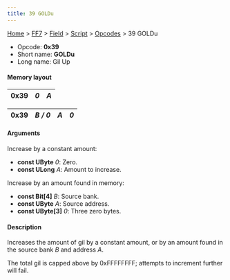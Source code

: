 ```yaml
---
title: 39 GOLDu
---
```


[Home](/Main%20Page.md) > [FF7](/FF7.md) > [Field](/FF7/Field.md) > [Script](/FF7/Field/Script.md) > [Opcodes](/FF7/Field/Script/Opcodes.md) > 39 GOLDu

-   Opcode: **0x39**
-   Short name: **GOLDu**
-   Long name: Gil Up

#### Memory layout

| 0x39 | *0* | *A* |
|------|-----|-----|

| 0x39 | *B / 0* | *A* | *0* |
|------|---------|-----|-----|

#### Arguments

Increase by a constant amount:

-   **const UByte** *0*: Zero.
-   **const ULong** *A*: Amount to increase.

Increase by an amount found in memory:

-   **const Bit\[4\]** *B*: Source bank.
-   **const UByte** *A*: Source address.
-   **const UByte\[3\]** *0*: Three zero bytes.

#### Description

Increases the amount of gil by a constant amount, or by an amount found
in the source bank *B* and address *A*.

The total gil is capped above by 0xFFFFFFFF; attempts to increment
further will fail.
